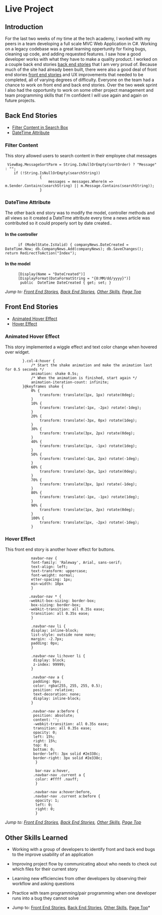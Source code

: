 # Live Project

## Introduction

For the last two weeks of my time at the tech academy, I worked with my peers in a team developing a full scale MVC Web Application in C#. Working on a legacy codebase was a great learning oppertunity for fixing bugs, cleaning up code, and adding requested features. I saw how a good developer works with what they have to make a quality product. I worked on a couple back end stories [back end stories](#back-end-stories) that I am very proud of. Because much of the site had already been built, there were also a good deal of front end stories [front end stories](#front-end-stories) and UX improvements that needed to be completed, all of varying degrees of difficulty. Everyone on the team had a chance to work on front end and back end stories. Over the two week sprint I also had the opportunity to work on some other project management and team programming skills that I'm confident I will use again and again on future projects.</p>

## Back End Stories
* [Filter Content in Search Box](#filter-content)
* [DateTime Attribute](#datetime-attribute)




### Filter Content
This story allowed users to search content in their employee chat messages

     ViewBag.MessageSortParm = String.IsNullOrEmpty(sortOrder) ? "Message" : "";
        if (!String.IsNullOrEmpty(searchString))
                    {
                        messages = messages.Where(m => m.Sender.Contains(searchString) || m.Message.Contains(searchString));
                    }
 
 ### DateTime Attribute
The other back end story was to modify the model, controller methods and all views so it created a DateTime attribute every time a news article was contributed so it could properly sort by date created..


#### In the controller

          if (ModelState.IsValid) { companyNews.DateCreated = DateTime.Now; db.CompanyNews.Add(companyNews); db.SaveChanges(); return RedirectToAction("Index");
#### In the model
          [Display(Name = "DateCreated")]
          [DisplayFormat(DataFormatString = "{0:MM/dd/yyyy}")]
           public  DateTime DateCreated { get; set; }


*Jump to: [Front End Stories](#front-end-stories), [Back End Stories](#back-end-stories), [Other Skills](#other-skills-learned), [Page Top](#live-project)*


## Front End Stories
* [Animated Hover Effect](#animated-hover-effect)
* [Hover Effect](#hover-effect)

### Animated Hover Effect
This story implemented a wiggle effect and text color change when hovered over widget.


            }.col-4:hover {
                /* Start the shake animation and make the animation last for 0.5 seconds */
                animation: shake 0.5s;
                /* When the animation is finished, start again */
                animation-iteration-count: infinite;
            }@keyframes shake {
                0% {
                    transform: translate(1px, 1px) rotate(0deg);
                }
                10% {
                    transform: translate(-1px, -2px) rotate(-1deg);
                }
                20% {
                    transform: translate(-3px, 0px) rotate(1deg);
                }
                30% {
                    transform: translate(3px, 2px) rotate(0deg);
                }
                40% {
                    transform: translate(1px, -1px) rotate(1deg);
                }
                50% {
                    transform: translate(-1px, 2px) rotate(-1deg);
                }
                60% {
                    transform: translate(-3px, 1px) rotate(0deg);
                }
                70% {
                    transform: translate(3px, 1px) rotate(-1deg);
                }
                80% {
                    transform: translate(-1px, -1px) rotate(1deg);
                }
                90% {
                    transform: translate(1px, 2px) rotate(0deg);
                }
                100% {
                    transform: translate(1px, -2px) rotate(-1deg);
                }

 ### Hover Effect
This front end story is another hover effect for buttons.

                navbar-nav {
                font-family: 'Raleway', Arial, sans-serif;
                text-align: left;
                text-transform: uppercase;
                font-weight: normal;
                etter-spacing: 1px;
                min-width: 10px
                }
                
               .navbar-nav * {
               -webkit-box-sizing: border-box;
                box-sizing: border-box;
               -webkit-transition: all 0.35s ease;
                transition: all 0.35s ease;
                }
                
                .navbar-nav li { 
                display: inline-block;
                list-style: outside none none;
                margin: -2.7px;
                padding: 0px;
                }
                
                .navbar-nav li:hover li {
                 display: block;
                 z-index: 99999;
                } 
                
                .navbar-nav a {
                 padding: 0px;
                 color: rgba(255, 255, 255, 0.5);
                 position: relative;
                 text-decoration: none;
                 display: inline-block;
                }
                
                .navbar-nav a:before {
                 position: absolute;
                 content: '';
                 -webkit-transition: all 0.35s ease;
                 transition: all 0.35s ease;
                 opacity: 0;
                 left: 15%;
                 right: 15%;
                 top: 0;
                 bottom: 0;
                 border-left: 3px solid #2e338c;
                 border-right: 3px solid #2e338c;
                  } 
                  
                  bar-nav a:hover,
                 .navbar-nav .current a {
                  color: #ffff .navff;
                  }

                 .navbar-nav a:hover:before,
                 .navbar-nav .current a:before {
                  opacity: 1;
                  left: 0;
                  right: 0;
                  }
                  
*Jump to: [Front End Stories](#front-end-stories), [Back End Stories](#back-end-stories), [Other Skills](#other-skills-learned), [Page Top](#live-project)*

## Other Skills Learned
* Working with a group of developers to identify front and back end bugs to the improve usability of an application

* Improving project flow by communicating about who needs to check out which files for their current story

* Learning new efficiencies from other developers by observing their workflow and asking questions

* Practice with team programming/pair programming when one developer runs into a bug they cannot solve

* Jump to: [Front End Stories](#front-end-stories), [Back End Stories](#back-end-stories), [Other Skills](#other-skills-learned), [Page Top](#live-project)*

                  

                   

                       
                 


               

                 

       
   
 
